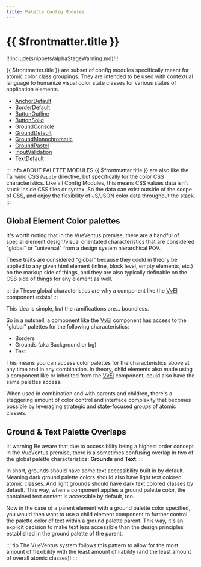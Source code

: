 ```yaml
---
title: Palette Config Modules
---
```


<script setup>
    import DocsPackageVersion from '../../../src/views/compos/DocsPackageVersion.vue'
</script>







# {{ $frontmatter.title }}

!!!include(snippets/alphaStageWarning.md)!!!

{{ $frontmatter.title }} are subset of config modules specifically meant for atomic color class groupings. They are intended to be used with contextual language to humanize visual color state classes for various states of application elements.


* [AnchorDefault](/modules/palettes/anchor-default)
* [BorderDefault](/modules/palettes/border-default)
* [ButtonOutline](/modules/palettes/button-outline)
* [ButtonSolid](/modules/palettes/button-solid)
* [GroundConsole](/modules/palettes/ground-console)
* [GroundDefault](/modules/palettes/ground-default)
* [GroundMonochromatic](/modules/palettes/ground-monochromatic)
* [GroundPastel](/modules/palettes/ground-pastel)
* [InputValidation](/modules/palettes/input-validation)
* [TextDefault](/modules/palettes/text-default)


::: info ABOUT PALETTE MODULES
{{ $frontmatter.title }} are also like the Tailwind CSS `@apply` directive, but specifically for the color CSS characteristics. Like all Config Modules, this means CSS values data isn't stuck inside CSS files or syntax. So the data can exist outside of the scope of CSS, and enjoy the flexibility of JS/JSON color data throughout the stack.
:::







## Global Element Color palettes

It's worth noting that in the VueVentus premise, there are a handful of special element design/visual orientated characteristics that are considered "global" or "universal" from a design system hierarchical POV.

These traits are considered "global" because they could in theory be applied to any given html element (inline, block level, empty elements, etc.) on the markup side of things, and they are also typically definable on the CSS side of things for any element as well.

::: tip
These global characteristics are why a component like the [VvEl](/components/elements/vv-el) component exists!
:::

This idea is simple, but the ramifications are... boundless.

So in a nutshell, a component like the [VvEl](/components/elements/vv-el) component has access to the "global" palettes for the following characteristics:

* Borders
* Grounds (aka Background or bg)
* Text

This means you can access color palettes for the characteristics above at any time and in any combination. In theory, child elements also made using a component like or inherited from the [VvEl](/components/elements/vv-el) component, could also have the same palettes access.

When used in combination and with parents and children, there's a staggering amount of color control and interface complexity that becomes possible by leveraging strategic and state-focused _groups_ of atomic classes.










## Ground & Text Palette Overlaps

::: warning 
Be aware that due to accessibility being a highest order concept in the VueVentus premise, there is a sometimes confusing overlap in two of the global palette characteristics: **Grounds** and **Text**.
:::

In short, grounds should have some text accessibility built in by default. Meaning dark ground palette colors should also have light text colored atomic classes. And light grounds should have dark text colored classes by default. This way, when a component applies a ground palette color, the contained text content is accessible by default, too.

Now in the case of a parent element with a ground palette color specified, you would then want to use a child element component to further control the palette color of text within a ground palette parent. This way, it's an explicit decision to make text less accessible than the design principles established in the ground palette of the parent.

::: tip
The VueVentus system follows this pattern to allow for the most amount of flexibility with the least amount of liability (and the least amount of overall atomic classes)!
:::




<DocsPackageVersion/>
